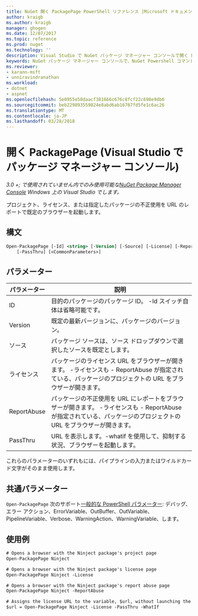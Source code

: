 ```yaml
---
title: NuGet 開く PackagePage PowerShell リファレンス |Microsoft ドキュメント
author: kraigb
ms.author: kraigb
manager: ghogen
ms.date: 12/07/2017
ms.topic: reference
ms.prod: nuget
ms.technology: ''
description: Visual Studio で NuGet パッケージ マネージャー コンソールで開く PackagePage PowerShell コマンドのリファレンスです。
keywords: NuGet パッケージ マネージャー コンソールで、NuGet Powershell コマンドでは、NuGet Powershell リファレンス、開く PackagePage
ms.reviewer:
- karann-msft
- unniravindranathan
ms.workload:
- dotnet
- aspnet
ms.openlocfilehash: 5e0955e58daacf381666c676c8fcf22c698e9db6
ms.sourcegitcommit: beb229893559824e8abd6ab16707fd5fe1c6ac26
ms.translationtype: MT
ms.contentlocale: ja-JP
ms.lasthandoff: 03/28/2018
---
```

# <a name="open-packagepage-package-manager-console-in-visual-studio"></a>開く PackagePage (Visual Studio でパッケージ マネージャー コンソール)

*3.0 +; で使用されていません内でのみ使用可能な[NuGet Package Manager Console](package-manager-console.md) Windows 上の Visual Studio でします。*

プロジェクト、ライセンス、または指定したパッケージの不正使用を URL のレポートで既定のブラウザーを起動します。

## <a name="syntax"></a>構文

```ps
Open-PackagePage [-Id] <string> [-Version] [-Source] [-License] [-ReportAbuse]
    [-PassThru] [<CommonParameters>]
```

## <a name="parameters"></a>パラメーター

| パラメーター | 説明 |
| --- | --- |
| ID | 目的のパッケージのパッケージ ID。 -Id スイッチ自体は省略可能です。 |
| Version | 既定の最新バージョンに、パッケージのバージョン。 |
| ソース | パッケージ ソースは、ソース ドロップダウンで選択したソースを既定とします。 |
| ライセンス | パッケージのライセンス URL をブラウザーが開きます。 -ライセンスも - ReportAbuse が指定されている、パッケージのプロジェクトの URL をブラウザーが開きます。 |
| ReportAbuse | パッケージの不正使用を URL にレポートをブラウザーが開きます。 -ライセンスも - ReportAbuse が指定されている、パッケージのプロジェクトの URL をブラウザーが開きます。 |
| PassThru | URL を表示します。-whatif を使用して、抑制する状況、ブラウザーを起動します。 |

これらのパラメーターのいずれもには、パイプラインの入力またはワイルドカード文字がそのまま使用します。

## <a name="common-parameters"></a>共通パラメーター

`Open-PackagePage` 次のサポート[一般的な PowerShell パラメーター](http://go.microsoft.com/fwlink/?LinkID=113216): デバッグ、エラー アクション、ErrorVariable、OutBuffer、OutVariable、PipelineVariable、Verbose、WarningAction、WarningVariable、します。

## <a name="examples"></a>使用例

```ps
# Opens a browser with the Ninject package's project page
Open-PackagePage Ninject

# Opens a browser with the Ninject package's license page
Open-PackagePage Ninject -License

# Opens a browser with the Ninject package's report abuse page  
Open-PackagePage Ninject -ReportAbuse

# Assigns the license URL to the variable, $url, without launching the browser
$url = Open-PackagePage Ninject -License -PassThru -WhatIf
```